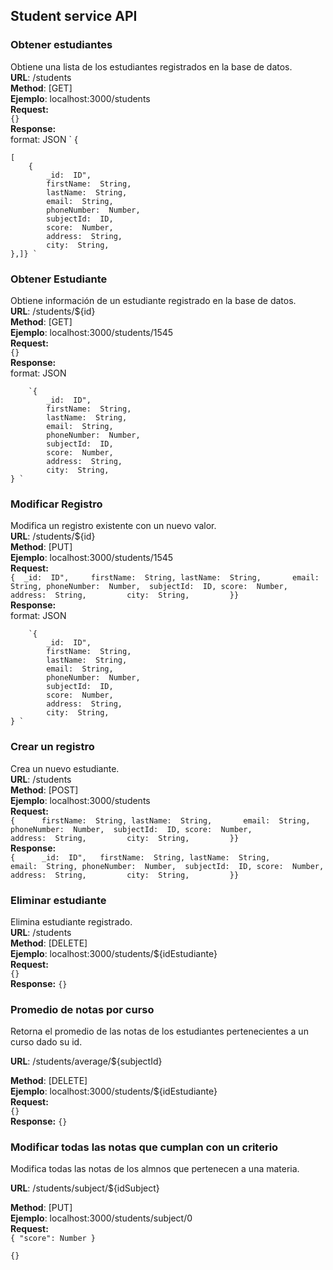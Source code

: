 ## Student service API
### Obtener estudiantes
Obtiene una lista de los estudiantes registrados en la base de datos. <br>
**URL**: /students  <br>
**Method**: [GET] <br>
**Ejemplo**: localhost:3000/students <br>
**Request:**  
`{}` <br>
**Response:**  
format: JSON
` {

	[
		{ 
			_id:  ID",    
		    firstName:  String,
	        lastName:  String,      
		    email:  String,
		    phoneNumber:  Number, 
		    subjectId:  ID,
		    score:  Number,        
		    address:  String,        
		    city:  String,        
    },]} `

### Obtener Estudiante
Obtiene información de un estudiante registrado en la base de datos. <br>
**URL**: /students/${id} <br>
**Method**: [GET] <br>
**Ejemplo**: localhost:3000/students/1545 <br>
**Request:**  
`{}` <br>
**Response:**  
format: JSON


		`{ 
			_id:  ID",    
		    firstName:  String,
	        lastName:  String,      
		    email:  String,
		    phoneNumber:  Number, 
		    subjectId:  ID,
		    score:  Number,        
		    address:  String,        
		    city:  String,        
    } `
### Modificar Registro
Modifica un registro existente con un nuevo valor. <br>
**URL**: /students/${id} <br>
**Method**: [PUT] <br>
**Ejemplo**: localhost:3000/students/1545 <br>
**Request:**  
`{ 
			_id:  ID",    
		    firstName:  String,
	        lastName:  String,      
		    email:  String,
		    phoneNumber:  Number, 
		    subjectId:  ID,
		    score:  Number,        
		    address:  String,        
		    city:  String,        
    }} ` <br>
    **Response:**  
format: JSON


		`{ 
			_id:  ID",    
		    firstName:  String,
	        lastName:  String,      
		    email:  String,
		    phoneNumber:  Number, 
		    subjectId:  ID,
		    score:  Number,        
		    address:  String,        
		    city:  String,        
    } `
### Crear un registro
Crea un nuevo estudiante. <br>
**URL**: /students <br>
**Method**: [POST] <br>
**Ejemplo**: localhost:3000/students <br>
**Request:**  
`{     
		    firstName:  String,
	        lastName:  String,      
		    email:  String,
		    phoneNumber:  Number, 
		    subjectId:  ID,
		    score:  Number,        
		    address:  String,        
		    city:  String,        
    }} ` <br>
    **Response:**  
`{     
			_id:  ID",  
		    firstName:  String,
	        lastName:  String,      
		    email:  String,
		    phoneNumber:  Number, 
		    subjectId:  ID,
		    score:  Number,        
		    address:  String,        
		    city:  String,        
    }} `

### Eliminar estudiante
Elimina estudiante registrado. <br>
**URL**: /students <br>
**Method**: [DELETE] <br>
**Ejemplo**: localhost:3000/students/${idEstudiante} <br>
**Request:**  
`{}` <br>
**Response:**
`{}`
### Promedio de notas por curso
Retorna el promedio de las notas de los estudiantes pertenecientes a un curso dado su id. <br>

**URL**:  /students/average/${subjectId} <br>

**Method**:  [DELETE] <br>
**Ejemplo**: localhost:3000/students/${idEstudiante} <br>
**Request:**  
`{}` <br>
**Response:**
`{}`
### Modificar todas las notas que cumplan con un criterio 
Modifica todas las notas de los almnos que pertenecen a una materia.

**URL**:  /students/subject/${idSubject} <br>

**Method**:  [PUT] <br>
**Ejemplo**: localhost:3000/students/subject/0 <br>
**Request:**  
`{
"score": Number
}` <br>

`{}`
